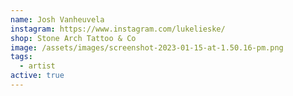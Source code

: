 ```yaml
---
name: Josh Vanheuvela
instagram: https://www.instagram.com/lukelieske/
shop: Stone Arch Tattoo & Co
image: /assets/images/screenshot-2023-01-15-at-1.50.16-pm.png
tags:
  - artist
active: true
---
```

